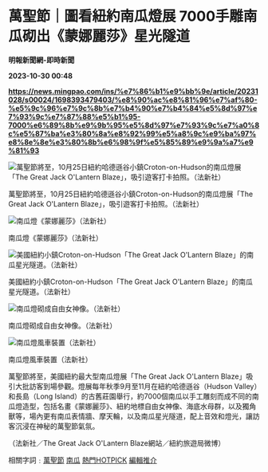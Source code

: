 # 萬聖節｜圖看紐約南瓜燈展 7000手雕南瓜砌出《蒙娜麗莎》星光隧道
**明報新聞網-即時新聞**

**2023-10-30 00:48**

**https://news.mingpao.com/ins/%e7%86%b1%e9%bb%9e/article/20231028/s00024/1698393479403/%e8%90%ac%e8%81%96%e7%af%80-%e5%9c%96%e7%9c%8b%e7%b4%90%e7%b4%84%e5%8d%97%e7%93%9c%e7%87%88%e5%b1%95-7000%e6%89%8b%e9%9b%95%e5%8d%97%e7%93%9c%e7%a0%8c%e5%87%ba%e3%80%8a%e8%92%99%e5%a8%9c%e9%ba%97%e8%8e%8e%e3%80%8b%e6%98%9f%e5%85%89%e9%9a%a7%e9%81%93**

![萬聖節將至，10月25日紐約哈德遜谷小鎮Croton-on-Hudson的南瓜燈展「The Great Jack O'Lantern Blaze」，吸引遊客打卡拍照。（法新社）](https://fs.mingpao.com/ins/20231028/s00024/6c53dd90d43c27839c197668315f3894.jpg)

萬聖節將至，10月25日紐約哈德遜谷小鎮Croton-on-Hudson的南瓜燈展「The Great Jack O'Lantern Blaze」，吸引遊客打卡拍照。（法新社）

![南瓜燈《蒙娜麗莎》（法新社）](https://fs.mingpao.com/ins/20231028/s00024/6c53e0eab6757ef3e4f2867f112f6c02.jpg)

南瓜燈《蒙娜麗莎》（法新社）

![美國紐約小鎮Croton-on-Hudson「The Great Jack O'Lantern Blaze」的南瓜星光隧道。（法新社）](https://fs.mingpao.com/ins/20231028/s00024/6c53e306e6190f6cd7cab7c56d551d51.jpg)

美國紐約小鎮Croton-on-Hudson「The Great Jack O'Lantern Blaze」的南瓜星光隧道。（法新社）

![南瓜燈砌成自由女神像。（法新社）](https://fs.mingpao.com/ins/20231028/s00024/6c53e577ff30dd979a27bc1c5a741882.jpg)

南瓜燈砌成自由女神像。（法新社）

![南瓜燈風車裝置（法新社）](https://fs.mingpao.com/ins/20231028/s00024/6c53e74ac2c5420d0735a19075766bb4.jpg)

南瓜燈風車裝置（法新社）

萬聖節將至，美國紐約最大型南瓜燈展「The Great Jack O'Lantern Blaze」吸引大批訪客到場參觀。燈展每年秋季9月至11月在紐約哈德遜谷（Hudson Valley）和長島（Long Island）的古舊莊園舉行，約7000個南瓜以手工雕刻而成不同的南瓜燈造型，包括名畫《蒙娜麗莎》、紐約地標自由女神像、海底水母群，以及獨角獸等，場內更有南瓜表情牆、摩天輪，以及南瓜星光隧道，配上音效和燈光，讓訪客沉浸在神秘的萬聖節氣氛。

（法新社／The Great Jack O'Lantern Blaze網站／紐約旅遊局微博）

相關字詞﹕[萬聖節](https://news.mingpao.com/ins/%e7%86%b1%e9%bb%9e/article/20231028/s00024/php/search2.php?pnssection=all&inssection=all&searchtype=A&keywords=%E8%90%AC%E8%81%96%E7%AF%80) [南瓜](https://news.mingpao.com/ins/%e7%86%b1%e9%bb%9e/article/20231028/s00024/php/search2.php?pnssection=all&inssection=all&searchtype=A&keywords=%E5%8D%97%E7%93%9C) [熱門HOTPICK](https://news.mingpao.com/ins/%e7%86%b1%e9%bb%9e/article/20231028/s00024/php/search2.php?pnssection=all&inssection=all&searchtype=A&keywords=%E7%86%B1%E9%96%80HOTPICK) [編輯推介](https://news.mingpao.com/ins/%e7%86%b1%e9%bb%9e/article/20231028/s00024/php/search2.php?pnssection=all&inssection=all&searchtype=A&keywords=%E7%B7%A8%E8%BC%AF%E6%8E%A8%E4%BB%8B)